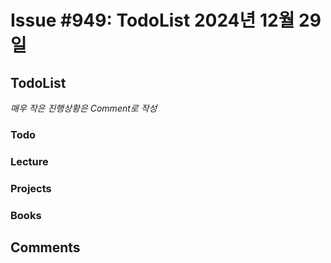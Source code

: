 # Issue #949: TodoList 2024년 12월 29일

## TodoList

*매우 작은 진행상황은 Comment로 작성*

### Todo  

### Lecture

### Projects

### Books


## Comments

